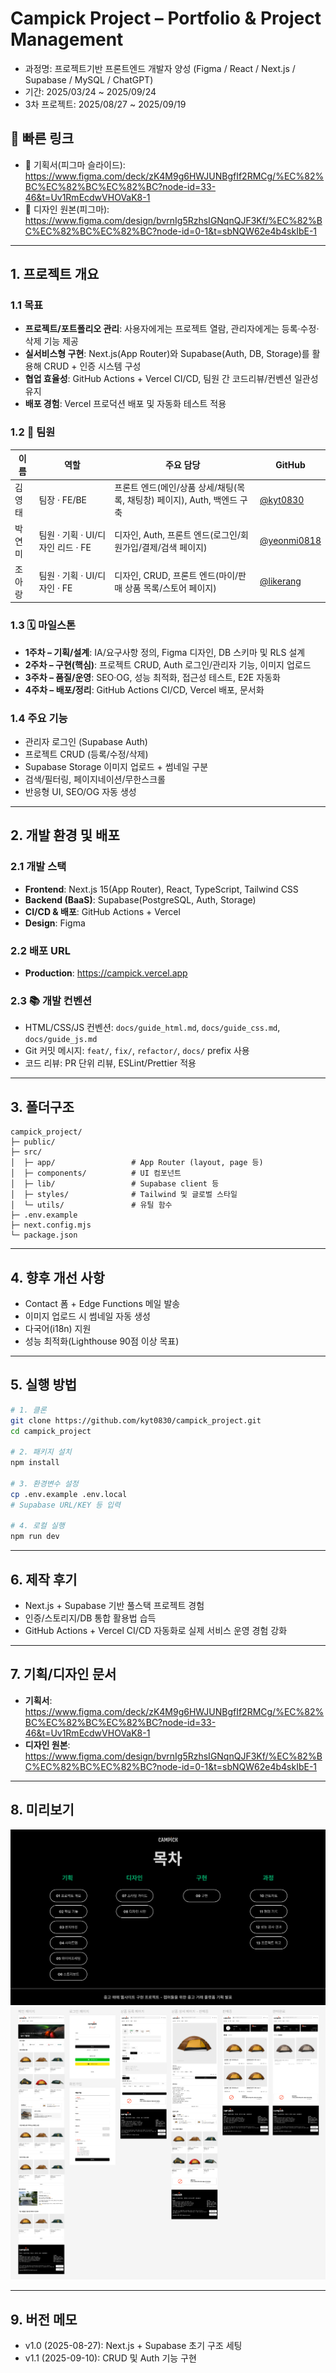 # Campick Project – Portfolio & Project Management
- 과정명: 프로젝트기반 프론트엔드 개발자 양성 (Figma / React / Next.js / Supabase / MySQL / ChatGPT)
- 기간: 2025/03/24 ~ 2025/09/24
- 3차 프로젝트: 2025/08/27 ~ 2025/09/19

## 🔗 빠른 링크
- 📑 기획서(피그마 슬라이드): https://www.figma.com/deck/zK4M9g6HWJUNBgfIf2RMCg/%EC%82%BC%EC%82%BC%EC%82%BC?node-id=33-46&t=Uv1RmEcdwVHOVaK8-1
- 🎨 디자인 원본(피그마): https://www.figma.com/design/bvrnIg5RzhsIGNqnQJF3Kf/%EC%82%BC%EC%82%BC%EC%82%BC?node-id=0-1&t=sbNQW62e4b4skIbE-1

---

## 1. 프로젝트 개요

### 1.1 목표
- **프로젝트/포트폴리오 관리**: 사용자에게는 프로젝트 열람, 관리자에게는 등록·수정·삭제 기능 제공  
- **실서비스형 구현**: Next.js(App Router)와 Supabase(Auth, DB, Storage)를 활용해 CRUD + 인증 시스템 구성  
- **협업 효율성**: GitHub Actions + Vercel CI/CD, 팀원 간 코드리뷰/컨벤션 일관성 유지  
- **배포 경험**: Vercel 프로덕션 배포 및 자동화 테스트 적용  

### 1.2 👥 팀원
| 이름 | 역할 | 주요 담당 | GitHub |
| --- | --- | --- | --- |
| 김영태 | 팀장 · FE/BE | 프론트 엔드(메인/상품 상세/채팅(목록, 채팅창) 페이지), Auth, 백엔드 구축 | [@kyt0830](https://github.com/kyt0830) |
| 박연미 | 팀원 · 기획 · UI/디자인 리드 · FE | 디자인, Auth, 프론트 엔드(로그인/회원가입/결제/검색 페이지) | [@yeonmi0818](https://github.com/yeonmi0818) |
| 조아랑 | 팀원 · 기획 · UI/디자인 · FE | 디자인, CRUD, 프론트 엔드(마이/판매 상품 목록/스토어 페이지) | [@likerang](https://github.com/likerang) |

### 1.3 🗓️ 마일스톤
- **1주차 – 기획/설계**: IA/요구사항 정의, Figma 디자인, DB 스키마 및 RLS 설계  
- **2주차 – 구현(핵심)**: 프로젝트 CRUD, Auth 로그인/관리자 기능, 이미지 업로드  
- **3주차 – 품질/운영**: SEO·OG, 성능 최적화, 접근성 테스트, E2E 자동화  
- **4주차 – 배포/정리**: GitHub Actions CI/CD, Vercel 배포, 문서화  

### 1.4 주요 기능
- 관리자 로그인 (Supabase Auth)  
- 프로젝트 CRUD (등록/수정/삭제)  
- Supabase Storage 이미지 업로드 + 썸네일 구분  
- 검색/필터링, 페이지네이션/무한스크롤  
- 반응형 UI, SEO/OG 자동 생성  

---

## 2. 개발 환경 및 배포

### 2.1 개발 스택
- **Frontend**: Next.js 15(App Router), React, TypeScript, Tailwind CSS  
- **Backend (BaaS)**: Supabase(PostgreSQL, Auth, Storage)  
- **CI/CD & 배포**: GitHub Actions + Vercel  
- **Design**: Figma  

### 2.2 배포 URL
- **Production**: https://campick.vercel.app  

### 2.3 📚 개발 컨벤션
- HTML/CSS/JS 컨벤션: `docs/guide_html.md`, `docs/guide_css.md`, `docs/guide_js.md`  
- Git 커밋 메시지: `feat/`, `fix/`, `refactor/`, `docs/` prefix 사용  
- 코드 리뷰: PR 단위 리뷰, ESLint/Prettier 적용  

---

## 3. 폴더구조
```
campick_project/
├─ public/
├─ src/
│  ├─ app/                 # App Router (layout, page 등)
│  ├─ components/          # UI 컴포넌트
│  ├─ lib/                 # Supabase client 등
│  ├─ styles/              # Tailwind 및 글로벌 스타일
│  └─ utils/               # 유틸 함수
├─ .env.example
├─ next.config.mjs
└─ package.json
```

---

## 4. 향후 개선 사항
- Contact 폼 + Edge Functions 메일 발송  
- 이미지 업로드 시 썸네일 자동 생성  
- 다국어(i18n) 지원  
- 성능 최적화(Lighthouse 90점 이상 목표)  

---

## 5. 실행 방법
```bash
# 1. 클론
git clone https://github.com/kyt0830/campick_project.git
cd campick_project

# 2. 패키지 설치
npm install

# 3. 환경변수 설정
cp .env.example .env.local
# Supabase URL/KEY 등 입력

# 4. 로컬 실행
npm run dev
```

---

## 6. 제작 후기
- Next.js + Supabase 기반 풀스택 프로젝트 경험  
- 인증/스토리지/DB 통합 활용법 습득  
- GitHub Actions + Vercel CI/CD 자동화로 실제 서비스 운영 경험 강화  

---

## 7. 기획/디자인 문서
- **기획서**: https://www.figma.com/deck/zK4M9g6HWJUNBgfIf2RMCg/%EC%82%BC%EC%82%BC%EC%82%BC?node-id=33-46&t=Uv1RmEcdwVHOVaK8-1  
- **디자인 원본**: https://www.figma.com/design/bvrnIg5RzhsIGNqnQJF3Kf/%EC%82%BC%EC%82%BC%EC%82%BC?node-id=0-1&t=sbNQW62e4b4skIbE-1

---

## 8. 미리보기
[![사이트 미리보기](./public/readme/figma-slides-thumb.png)](https://www.figma.com/deck/zK4M9g6HWJUNBgfIf2RMCg/%EC%82%BC%EC%82%BC%EC%82%BC?node-id=33-46&t=Uv1RmEcdwVHOVaK8-1 "피그마 슬라이드로 이동")
[![사이트 미리보기](./public/readme/figma-design-thumb.png)](https://www.figma.com/design/bvrnIg5RzhsIGNqnQJF3Kf/%EC%82%BC%EC%82%BC%EC%82%BC?node-id=0-1&t=sbNQW62e4b4skIbE-1 "피그마 디자인으로 이동")

---

## 9. 버전 메모
- v1.0 (2025-08-27): Next.js + Supabase 초기 구조 세팅  
- v1.1 (2025-09-10): CRUD 및 Auth 기능 구현  
